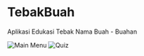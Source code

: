 # TebakBuah
Aplikasi Edukasi Tebak Nama Buah - Buahan

![Main Menu](https://github.com/karindralinux/TebakBuah/blob/master/photo_2017-05-01_15-50-19.jpg)
![Quiz](https://github.com/karindralinux/TebakBuah/blob/master/photo_2017-05-01_15-50-24.jpg)

